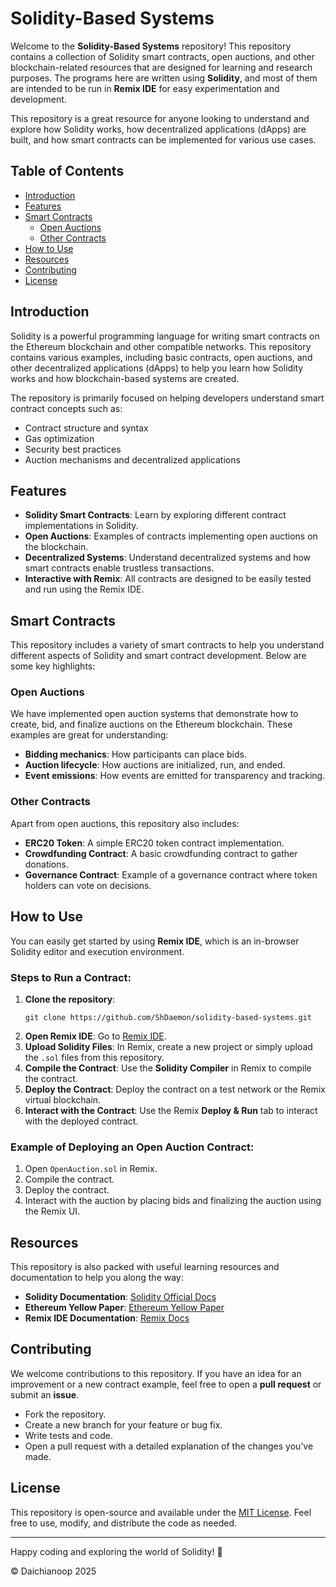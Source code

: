 # Solidity-Based Systems

Welcome to the **Solidity-Based Systems** repository! This repository contains a collection of Solidity smart contracts, open auctions, and other blockchain-related resources that are designed for learning and research purposes. The programs here are written using **Solidity**, and most of them are intended to be run in **Remix IDE** for easy experimentation and development.

This repository is a great resource for anyone looking to understand and explore how Solidity works, how decentralized applications (dApps) are built, and how smart contracts can be implemented for various use cases.

## Table of Contents

- [Introduction](#introduction)
- [Features](#features)
- [Smart Contracts](#smart-contracts)
  - [Open Auctions](#open-auctions)
  - [Other Contracts](#other-contracts)
- [How to Use](#how-to-use)
- [Resources](#resources)
- [Contributing](#contributing)
- [License](#license)

## Introduction

Solidity is a powerful programming language for writing smart contracts on the Ethereum blockchain and other compatible networks. This repository contains various examples, including basic contracts, open auctions, and other decentralized applications (dApps) to help you learn how Solidity works and how blockchain-based systems are created.

The repository is primarily focused on helping developers understand smart contract concepts such as:

- Contract structure and syntax
- Gas optimization
- Security best practices
- Auction mechanisms and decentralized applications

## Features

- **Solidity Smart Contracts**: Learn by exploring different contract implementations in Solidity.
- **Open Auctions**: Examples of contracts implementing open auctions on the blockchain.
- **Decentralized Systems**: Understand decentralized systems and how smart contracts enable trustless transactions.
- **Interactive with Remix**: All contracts are designed to be easily tested and run using the Remix IDE.

## Smart Contracts

This repository includes a variety of smart contracts to help you understand different aspects of Solidity and smart contract development. Below are some key highlights:

### Open Auctions

We have implemented open auction systems that demonstrate how to create, bid, and finalize auctions on the Ethereum blockchain. These examples are great for understanding:

- **Bidding mechanics**: How participants can place bids.
- **Auction lifecycle**: How auctions are initialized, run, and ended.
- **Event emissions**: How events are emitted for transparency and tracking.

### Other Contracts

Apart from open auctions, this repository also includes:

- **ERC20 Token**: A simple ERC20 token contract implementation.
- **Crowdfunding Contract**: A basic crowdfunding contract to gather donations.
- **Governance Contract**: Example of a governance contract where token holders can vote on decisions.

## How to Use

You can easily get started by using **Remix IDE**, which is an in-browser Solidity editor and execution environment.

### Steps to Run a Contract:

1. **Clone the repository**:
   ```
   git clone https://github.com/ShDaemon/solidity-based-systems.git
   ```
2. **Open Remix IDE**:
   Go to [Remix IDE](https://remix.ethereum.org/).
3. **Upload Solidity Files**:
   In Remix, create a new project or simply upload the `.sol` files from this repository.
4. **Compile the Contract**:
   Use the **Solidity Compiler** in Remix to compile the contract.
5. **Deploy the Contract**:
   Deploy the contract on a test network or the Remix virtual blockchain.
6. **Interact with the Contract**:
   Use the Remix **Deploy & Run** tab to interact with the deployed contract.

### Example of Deploying an Open Auction Contract:

1. Open `OpenAuction.sol` in Remix.
2. Compile the contract.
3. Deploy the contract.
4. Interact with the auction by placing bids and finalizing the auction using the Remix UI.

## Resources

This repository is also packed with useful learning resources and documentation to help you along the way:

- **Solidity Documentation**: [Solidity Official Docs](https://soliditylang.org/docs/)
- **Ethereum Yellow Paper**: [Ethereum Yellow Paper](https://ethereum.github.io/yellowpaper/paper.pdf)
- **Remix IDE Documentation**: [Remix Docs](https://remix.ethereum.org/docs)

## Contributing

We welcome contributions to this repository. If you have an idea for an improvement or a new contract example, feel free to open a **pull request** or submit an **issue**.

- Fork the repository.
- Create a new branch for your feature or bug fix.
- Write tests and code.
- Open a pull request with a detailed explanation of the changes you’ve made.

## License

This repository is open-source and available under the [MIT License](LICENSE). Feel free to use, modify, and distribute the code as needed.

---

Happy coding and exploring the world of Solidity! 🚀


© Daichianoop 2025
